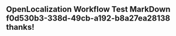 <properties
ms.topic="hero-topic1"
ms.test1="hero-topic"
ms.test2="test"/>

## OpenLocalization Workflow Test MarkDown f0d530b3-338d-49cb-a192-b8a27ea28138 thanks!
